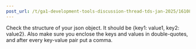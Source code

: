```yaml
---
post_url: /t/ga1-development-tools-discussion-thread-tds-jan-2025/161083/119
---
```

Check the structure of your json object. It should be {key1: value1, key2: value2}. Also make sure you enclose the keys and values in double-quotes, and after every key-value pair put a comma.